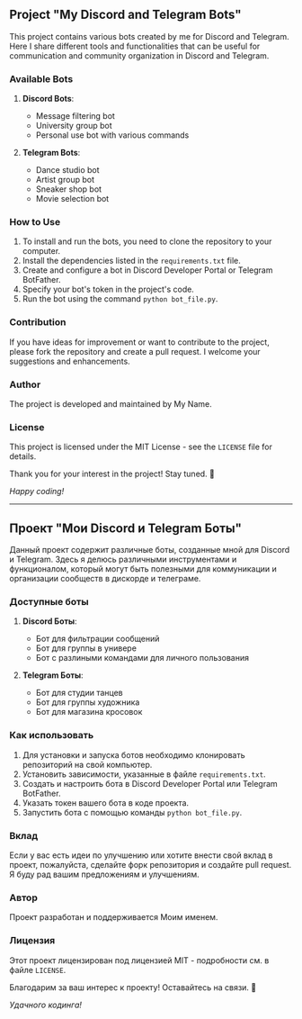 ## Project "My Discord and Telegram Bots"

This project contains various bots created by me for Discord and Telegram. Here I share different tools and functionalities that can be useful for communication and community organization in Discord and Telegram.

### Available Bots

1. **Discord Bots**:
   - Message filtering bot
   - University group bot
   - Personal use bot with various commands

2. **Telegram Bots**:
   - Dance studio bot
   - Artist group bot
   - Sneaker shop bot
   - Movie selection bot

### How to Use

1. To install and run the bots, you need to clone the repository to your computer.
2. Install the dependencies listed in the `requirements.txt` file.
3. Create and configure a bot in Discord Developer Portal or Telegram BotFather.
4. Specify your bot's token in the project's code.
5. Run the bot using the command `python bot_file.py`.

### Contribution

If you have ideas for improvement or want to contribute to the project, please fork the repository and create a pull request. I welcome your suggestions and enhancements.

### Author

The project is developed and maintained by My Name.

### License

This project is licensed under the MIT License - see the `LICENSE` file for details.

Thank you for your interest in the project! Stay tuned. 🚀

*Happy coding!*

-----------------------------------------------------------------------------------------------------------------------------------------------------------------------------------------------------------------------------------

## Проект "Мои Discord и Telegram Боты"

Данный проект содержит различные боты, созданные мной для Discord и Telegram. Здесь я делюсь различными инструментами и функционалом, который могут быть полезными для коммуникации и организации сообществ в дискорде и телеграме.

### Доступные боты

1. **Discord Боты**:
   - Бот для фильтрации сообщений
   - Бот для группы в универе
   - Бот с разлиными командами для личного пользования

2. **Telegram Боты**:
   - Бот для студии танцев
   - Бот для группы художника
   - Бот для магазина кросовок

### Как использовать

1. Для установки и запуска ботов необходимо клонировать репозиторий на свой компьютер.
2. Установить зависимости, указанные в файле `requirements.txt`.
3. Создать и настроить бота в Discord Developer Portal или Telegram BotFather.
4. Указать токен вашего бота в коде проекта.
5. Запустить бота с помощью команды `python bot_file.py`.

### Вклад

Если у вас есть идеи по улучшению или хотите внести свой вклад в проект, пожалуйста, сделайте форк репозитория и создайте pull request. Я буду рад вашим предложениям и улучшениям.

### Автор

Проект разработан и поддерживается Моим именем.

### Лицензия

Этот проект лицензирован под лицензией MIT - подробности см. в файле `LICENSE`.

Благодарим за ваш интерес к проекту! Оставайтесь на связи. 🚀

*Удачного кодинга!*
